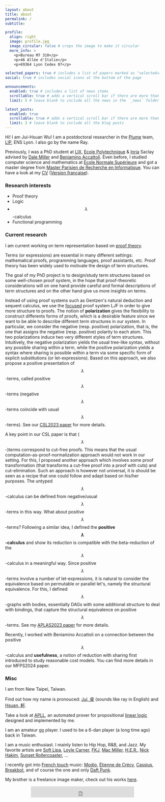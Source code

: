 ```yaml
---
layout: about
title: about
permalink: /
subtitle:

profile:
  align: right
  image: profile.jpg
  image_circular: false # crops the image to make it circular
  more_info: >
    <p>Bureau M7 310</p>
    <p>46 Allée d'Italie</p>
    <p>69364 Lyon Cedex 07</p>

selected_papers: true # includes a list of papers marked as "selected={true}"
social: true # includes social icons at the bottom of the page

announcements:
  enabled: true # includes a list of news items
  scrollable: true # adds a vertical scroll bar if there are more than 3 news items
  limit: 5 # leave blank to include all the news in the `_news` folder

latest_posts:
  enabled: true
  scrollable: true # adds a vertical scroll bar if there are more than 3 new posts items
  limit: 3 # leave blank to include all the blog posts
---
```


Hi! I am Jui-Hsuan Wu! I am a postdoctoral researcher in the [Plume](https://www.ens-lyon.fr/LIP/PLUME/) team, [LIP](https://www.ens-lyon.fr/LIP/), ENS Lyon. I also go by the name Ray.

Previously, I was a PhD student at [LIX](https://www.lix.polytechnique.fr/), 
[Ecole Polytechnique](https://www.polytechnique.edu/en) & [Inria](https://www.inria.fr/en) Saclay advised by [Dale Miller](http://www.lix.polytechnique.fr/Labo/Dale.Miller/) and [Beniamino Accattoli](https://sites.google.com/site/beniaminoaccattoli/). Even before, I studied computer science and mathematics at [Ecole Normale Supérieure](https://www.ens.psl.eu/) and got a master degree from [Master Parisien de Recherche en Informatique](https://wikimpri.dptinfo.ens-cachan.fr/doku.php).
You can have a look at my [CV](assets/pdf/CV.pdf) ([Version française](assets/pdf/CVfr.pdf)).

### Research interests
- Proof theory
- Logic
- $$\lambda$$-calculus
- Functional programming

### Current research
 
I am current working on term representation based on [proof theory](https://en.wikipedia.org/wiki/Proof_theory).

Terms (or expressions) are essential in many different settings: mathematical proofs, programming
languages, proof assistants, etc. Proof theory has been widely used to
motivate the design of term structures.

The goal of my PhD project is to design/study term structures based on some well-chosen proof system, in the hope
that proof-theoretic considerations will on one hand provide careful and formal descriptions of term structures and on the other hand give us more insights on terms.

Instead of using proof systems such as Gentzen's natural deduction and sequent
calculus, we use the [focused](https://en.wikipedia.org/wiki/Focused_proof)
proof system LJF in order to give more structure to proofs. The notion of
**polarization** gives the flexibility to construct differents forms of proofs,
which is a desirable feature since we want to be able to describe different term structures
in our system. In particular, we consider the negative (resp. positive)
polarization, that is, the one that assigns the negative (resp. positive)
polarity to each atom. This two polarizations induce two very different styles
of term structures. Intuitively, the negative polarization yields the usual
tree-like syntax, without any possible sharing within a term, while the positive
polarization yields a syntax where sharing is possible within a term via some
specific form of explicit substitutions (or let-expressions). Based on this
approach, we also propose a positive presentation of $$\lambda$$-terms, called
positive $$\lambda$$-terms (negative $$\lambda$$-terms coincide with usual
$$\lambda$$-terms). See our [CSL2023 paper](assets/pdf/csl2023-techrep.pdf) for more
details.

A key point in our CSL paper is that ($$\lambda$$-)terms correspond to cut-free
proofs. This means that the usual computation-as-proof-normalization approach
would not work in our setting. For this, I proposed another approach which
involves some proof transformation (that transforms a cut-free proof into a
proof with cuts) and cut-elimination. Such an approach is however not universal,
it is should be seen as a recipe that one could follow and adapt based on his/her
purposes. The untyped $$\lambda$$-calculus can be defined from negative/usual
$$\lambda$$-terms in this way. What about positive $$\lambda$$-terms?
Following a similar idea, I defined the **positive $$\lambda$$-calculus** and show its
reduction is compatible with the beta-reduction of the $$\lambda$$-calculus in a meaningful way. Since positive $$\lambda$$-terms involve a number of let-expressions,
it is natural to consider the equivalence based on permutable or parallel let's, namely the structural equivalence.
For this, I defined $$\lambda$$-graphs with bodies, essentially DAGs
with some additional structure to deal with bindings, that capture the structural equivalence on positive $$\lambda$$-terms. See my [APLAS2023 paper](assets/pdf/APLAS2023.pdf) for more details.

Recently, I worked with Beniamino Accattoli on a connection between the positive $$\lambda$$-calculus and **usefulness**, a notion of reduction with sharing first introduced to study reasonable cost models. You can find more details in our MFPS2024 paper.

### Misc

I am from New Taipei, Taiwan. 

Find out how my name is pronouced: [Jui, 睿](https://forvo.com/word/%E7%9D%BF/#zh) (sounds like ray in English) and [Hsuan, 軒](https://forvo.com/word/%E8%BB%92/#zh).

Take a look at [APLL](https://github.com/wujuihsuan2016/LL_prover), an automated prover for propositional
[linear logic](https://en.wikipedia.org/wiki/Linear_logic) designed and implemented by me.

I am an amateur [go](https://en.wikipedia.org/wiki/Go_(game)) player. I used to be a 6-dan player (a long time ago) back in Taiwan.

I am a music enthusiast. I mainly listen to Hip Hop, R&B, and Jazz. My favorite
artists are [Soft Lipa](https://www.youtube.com/watch?v=xPU-cgPjZKk), [Loyle Carner](https://www.youtube.com/watch?v=1GmuDka6pbk),
[FKJ](https://www.youtube.com/watch?v=qU5FWU0SH0o), [Mac Miller](https://www.youtube.com/watch?v=aIHF7u9Wwiw),
[H.E.R.](https://www.youtube.com/watch?v=vBy7FaapGRo),
[Nick Hakim](https://www.youtube.com/watch?v=N83D8KUeCqs), [Sunset Rollercoaster](https://www.youtube.com/watch?v=wNp7WJusiHQ), ...

I recently got into [French touch](https://en.wikipedia.org/wiki/French_house) music: [Modjo](https://www.youtube.com/watch?v=mMfxI3r_LyA), [Étienne de Crécy](https://www.youtube.com/watch?v=Hu4dTob8avQ), [Cassius](https://www.youtube.com/watch?v=lXhl9Sey6l8), [Breakbot](https://www.youtube.com/watch?v=6okxuiiHx2w), and of course the one and only [Daft Punk](https://www.youtube.com/watch?v=K0HSD_i2DvA).

My brother is a freelance image maker, check out his works [here](http://wujuiche.com/).

<center><iframe src="https://free.timeanddate.com/countdown/i9ftwgtd/n195/cf11/cm0/cu4/ct0/cs0/ca0/co1/cr0/ss0/cac000/cpc111/pceee/tc66c/fn3/fs100/szw320/szh135/tatTime%20left%20to%20Event%20in/tac000/tptI%20have%20been%20in%20France%20for/tpc111/iso2015-07-18T07:30:00" allowtransparency="true" frameborder="0" width="336" height="36"></iframe></center>